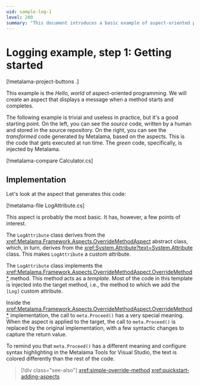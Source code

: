 ```yaml
---
uid: sample-log-1
level: 200
summary: "This document introduces a basic example of aspect-oriented programming using Metalama to log method start and completion messages."
---
```


# Logging example, step 1: Getting started

[!metalama-project-buttons .]

This example is the _Hello, world_ of aspect-oriented programming. We will create an aspect that displays a message when
a method starts and completes.

The following example is trivial and useless in practice, but it's a good starting point. On the left, you can see the
_source_ code, written by a human and stored in the source repository. On the right, you can see the _transformed_ code
generated by Metalama, based on the aspects. This is the code that gets executed at run time. The _green_ code,
specifically, is injected by Metalama.

[!metalama-compare Calculator.cs]

## Implementation

Let's look at the aspect that generates this code:

[!metalama-file LogAttribute.cs]

This aspect is probably the most basic. It has, however, a few points of interest.

The `LogAttribute` class derives from the <xref:Metalama.Framework.Aspects.OverrideMethodAspect> abstract class, which,
in turn, derives from the <xref:System.Attribute?text=System.Attribute> class. This makes `LogAttribute` a custom
attribute.

The `LogAttribute` class implements the <xref:Metalama.Framework.Aspects.OverrideMethodAspect.OverrideMethod*> method.
This method acts as a _template_. Most of the code in this template is injected into the target method, i.e., the method
to which we add the `[Log]` custom attribute.

Inside the <xref:Metalama.Framework.Aspects.OverrideMethodAspect.OverrideMethod*> implementation, the call
to `meta.Proceed()` has a very special meaning. When the aspect is applied to the target, the call to `meta.Proceed()`
is replaced by the original implementation, with a few syntactic changes to capture the return value.

To remind you that `meta.Proceed()` has a different meaning and configure syntax highlighting in the Metalama Tools for
Visual Studio, the text is colored differently than the rest of the code.

> [!div class="see-also"]
> <xref:simple-override-method>
> <xref:quickstart-adding-aspects>
  

